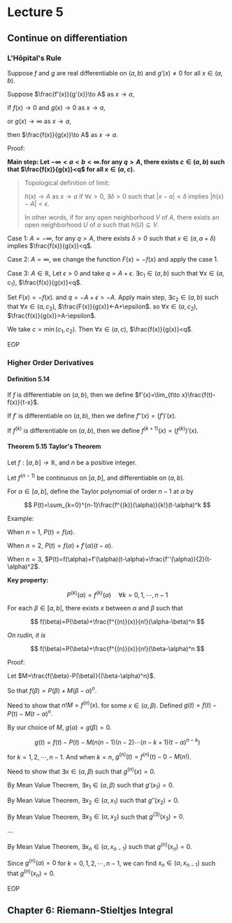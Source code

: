 # Lecture 5

## Continue on differentiation

### L'Hôpital's Rule

Suppose $f$ and $g$ are real differentiable on $(a,b)$ and $g'(x)\neq 0$ for all $x\in (a,b)$.

Suppose $\frac{f'(x)}{g'(x)}\to A$ as $x\to a$,

If $f(x)\to 0$ and $g(x)\to 0$ as $x\to a$,

or $g(x)\to \infty$ as $x\to a$,

then $\frac{f(x)}{g(x)}\to A$ as $x\to a$.

Proof:

**Main step: Let $-\infty<a<b<\infty$.for any $q>A$, there exists $c\in (a,b)$ such that $\frac{f(x)}{g(x)}<q$ for all $x\in (a,c)$.**

> Topological definition of limit:
>
> $h(x)\to A$ as $x\to a$ if $\forall \epsilon>0$, $\exists \delta>0$ such that $|x-a|<\delta$ implies $|h(x)-A|<\epsilon$.
>
> In other words, if for any open neighborhood $V$ of $A$, there exists an open neighborhood $U$ of $a$ such that $h(U)\subseteq V$.

Case 1: $A=-\infty$, for any $q>A$, there exists $\delta>0$ such that $x\in (a,a+\delta)$ implies $\frac{f(x)}{g(x)}<q$.

Case 2: $A=\infty$, we change the function $F(x)=-f(x)$ and apply the case 1.

Case 3: $A\in \mathbb{R}$, Let $\epsilon>0$ and take $q=A+\epsilon$. $\exists c_1\in (a,b)$ such that $\forall x\in (a,c_1)$, $\frac{f(x)}{g(x)}<q$.

Set $F(x)=-f(x)$. and $q=-A+\epsilon>-A$. Apply main step, $\exists c_2\in (a,b)$ such that $\forall x\in (a,c_2)$, $\frac{F(x)}{g(x)}<-A+\epsilon$. so $\forall x\in (a,c_2)$, $\frac{f(x)}{g(x)}>A-\epsilon$.

We take $c=\min(c_1,c_2)$. Then $\forall x\in (a,c)$, $\frac{f(x)}{g(x)}<q$.

EOP

### Higher Order Derivatives

#### Definition 5.14

If $f$ is differentiable on $(a,b)$, then we define $f'(x)=\lim_{t\to x}\frac{f(t)-f(x)}{t-x}$.

If $f'$ is differentiable on $(a,b)$, then we define $f''(x)=(f')'(x)$.

If $f^{(k)}$ is differentiable on $(a,b)$, then we define $f^{(k+1)}(x)=(f^{(k)})'(x)$.

#### Theorem 5.15 Taylor's Theorem

Let $f:[a,b]\to \mathbb{R}$, and $n$ be a positive integer.

Let $f^{(n-1)}$ be continuous on $[a,b]$, and differentiable on $(a,b)$.

For $\alpha\in [a,b]$, define the Taylor polynomial of order $n-1$ at $\alpha$ by

$$
P(t)=\sum_{k=0}^{n-1}\frac{f^{(k)}(\alpha)}{k!}(t-\alpha)^k
$$

Example:

When $n=1$, $P(t)=f(\alpha)$.

When $n=2$, $P(t)=f(\alpha)+f'(\alpha)(t-\alpha)$.

When $n=3$, $P(t)=f(\alpha)+f'(\alpha)(t-\alpha)+\frac{f''(\alpha)}{2}(t-\alpha)^2$.

**Key property:**

$$
P^{(k)}(\alpha)=f^{(k)}(\alpha)\quad \forall k=0,1,\cdots,n-1
$$

For each $\beta\in [a,b]$, there exists $x$ between $\alpha$ and $\beta$ such that

$$
f(\beta)=P(\beta)+\frac{f^{(n)}(x)}{n!}(\alpha-\beta)^n
$$

_On rudin, it is_

$$
f(\beta)=P(\beta)+\frac{f^{(n)}(x)}{n!}(\beta-\alpha)^n
$$

Proof:

Let $M=\frac{f(\beta)-P(\beta)}{(\beta-\alpha)^n}$.

So that $f(\beta)=P(\beta)+M(\beta-\alpha)^n$.

Need to show that $n!M=f^{(n)}(x)$. for some $x\in (\alpha,\beta)$. Defined $g(t)=f(t)-P(t)-M(t-\alpha)^n$.

By our choice of $M$, $g(\alpha)=g(\beta)=0$.

$$
g(t)=f(t)-P(t)-M(n(n-1)(n-2)\cdots(n-k+1)(t-\alpha)^{n-k})
$$

for $k=1,2,\cdots,n-1$. And when $k=n$, $g^{(n)}(t)=f^{(n)}(t)-0-M(n!)$.

Need to show that $\exists x\in (\alpha,\beta)$ such that $g^{(n)}(x)=0$.

By Mean Value Theorem, $\exists x_1\in (\alpha,\beta)$ such that $g'(x_1)=0$.

By Mean Value Theorem, $\exists x_2\in (\alpha,x_1)$ such that $g''(x_2)=0$.

By Mean Value Theorem, $\exists x_3\in (\alpha,x_2)$ such that $g^{(3)}(x_3)=0$.

$\cdots$

By Mean Value Theorem, $\exists x_n\in (\alpha,x_{n-1})$ such that $g^{(n)}(x_n)=0$.

Since $g^{(n)}(\alpha)=0$ for $k=0,1,2,\cdots,n-1$, we can find $x_n\in (\alpha,x_{n-1})$ such that $g^{(n)}(x_n)=0$.

EOP

## Chapter 6: Riemann-Stieltjes Integral

